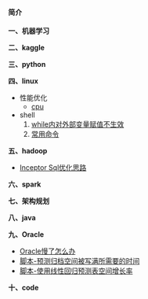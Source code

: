 #### 简介

**一、机器学习**

**二、kaggle**

**三、python**

**四、linux**
- 性能优化
  - [cpu](https://github.com/aidway/Blog/issues/1)
- shell
  1. [while内对外部变量赋值不生效](https://github.com/aidway/Blog/issues/6)
  1. [常用命令](https://github.com/aidway/Blog/issues/7)

**五、hadoop**
- [Inceptor Sql优化思路](https://github.com/aidway/Blog/issues/3)

**六、spark**

**七、架构规划**

**八、java**

**九、Oracle**
- [Oracle慢了怎么办](https://github.com/aidway/Blog/issues/2)
- [脚本-预测归档空间被写满所需要的时间](https://github.com/aidway/Blog/issues/4)
- [脚本-使用线性回归预测表空间增长率](https://github.com/aidway/Blog/issues/5)

**十、code**


